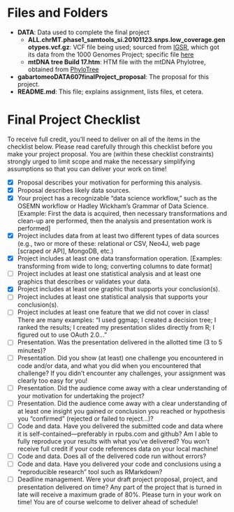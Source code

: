 # Files and Folders

* __DATA__: Data used to complete the final project
  * __ALL.chrMT.phase1_samtools_si.20101123.snps.low_coverage.genotypes.vcf.gz__: VCF file being used; sourced from [IGSR](http://www.internationalgenome.org), which got its data from the 1000 Genomes Project; specific file [here](http://www.internationalgenome.org/data-portal/sample/HG00260)
  * __mtDNA tree Build 17.htm__: HTM file with the mtDNA Phylotree, obtained from [PhyloTree](http://www.phylotree.org/tree/index.htm)
* __gabartomeoDATA607finalProject_proposal__: The proposal for this project.
* __README.md__: This file; explains assignment, lists files, et cetera.

# Final Project Checklist

To receive full credit, you’ll need to deliver on all of the items in the checklist below.  Please read carefully through this checklist before you make your project proposal.  You are (within these checklist constraints) strongly urged to limit scope and make the necessary simplifying assumptions so that you can deliver your work on time!

- [x] Proposal describes your motivation for performing this analysis.
- [x] Proposal describes likely data sources.
- [x] Your project has a recognizable “data science workflow,” such as the OSEMN workflow or Hadley Wickham’s Grammar of Data Science.  [Example:  First the data is acquired, then necessary transformations and clean-up are performed, then the analysis and presentation work is performed]
- [x] Project includes data from at least two different types of data sources (e.g., two or more of these:  relational or CSV, Neo4J, web page [scraped or API], MongoDB, etc.)
- [x] Project includes at least one data transformation operation.  [Examples: transforming from wide to long; converting columns to date format]
- [ ] Project includes at least one statistical analysis and at least one graphics that describes or validates your data.
- [x] Project includes at least one graphic that supports your conclusion(s).
- [ ] Project includes at least one statistical analysis that supports your conclusion(s).
- [ ] Project includes at least one feature that we did not cover in class!  There are many examples:  “I used ggmap; I created a decision tree; I ranked the results; I created my presentation slides directly from R; I figured out to use OAuth 2.0...”
- [ ] Presentation.  Was the presentation delivered in the allotted time (3 to 5 minutes)?
- [ ] Presentation.  Did you show (at least) one challenge you encountered in code and/or data, and what you did when you encountered that challenge?  If you didn’t encounter any challenges, your assignment was clearly too easy for you!
- [ ] Presentation.  Did the audience come away with a clear understanding of your motivation for undertaking the project?
- [ ] Presentation.  Did the audience come away with a clear understanding of at least one insight you gained or conclusion you reached or hypothesis you “confirmed” (rejected or failed to reject...)?
- [ ] Code and data.  Have you delivered the submitted code and data where it is self-contained—preferably in rpubs.com and github?  Am I able to fully reproduce your results with what you’ve delivered?  You won’t receive full credit if your code references data on your local machine!
- [ ] Code and data.  Does all of the delivered code run without errors?
- [ ] Code and data.  Have you delivered your code and conclusions using a “reproducible research” tool such as RMarkdown?
- [ ] Deadline management.  Were your draft project proposal, project, and presentation delivered on time?  Any part of the project that is turned in late will receive a maximum grade of 80%.  Please turn in your work on time!  You are of course welcome to deliver ahead of schedule! 
